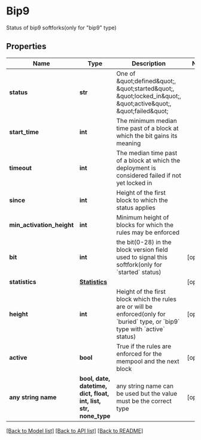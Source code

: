 # Bip9

Status of bip9 softforks(only for \"bip9\" type)

## Properties
Name | Type | Description | Notes
------------ | ------------- | ------------- | -------------
**status** | **str** | One of \&quot;defined\&quot;, \&quot;started\&quot;, \&quot;locked_in\&quot;, \&quot;active\&quot;, \&quot;failed\&quot;  | 
**start_time** | **int** | The minimum median time past of a block at which the bit gains its meaning | 
**timeout** | **int** | The median time past of a block at which the deployment is considered failed if not yet locked in | 
**since** | **int** | Height of the first block to which the status applies | 
**min_activation_height** | **int** | Minimum height of blocks for which the rules may be enforced | 
**bit** | **int** | the bit(0-28) in the block version field used to signal this softfork(only for &#x60;started&#x60; status) | [optional] 
**statistics** | [**Statistics**](Statistics.md) |  | [optional] 
**height** | **int** | Height of the first block which the rules are or will be enforced(only for &#x60;buried&#x60; type, or &#x60;bip9&#x60; type with &#x60;active&#x60; status) | [optional] 
**active** | **bool** | True if the rules are enforced for the mempool and the next block | [optional] 
**any string name** | **bool, date, datetime, dict, float, int, list, str, none_type** | any string name can be used but the value must be the correct type | [optional]

[[Back to Model list]](../README.md#documentation-for-models) [[Back to API list]](../README.md#documentation-for-api-endpoints) [[Back to README]](../README.md)


